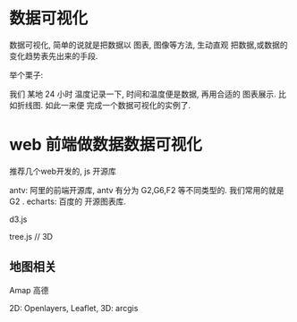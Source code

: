 # 数据可视化

数据可视化, 简单的说就是把数据以 图表, 图像等方法, 生动直观 把数据,或数据的变化趋势表先出来的手段.

举个栗子: 

我们 某地 24 小时 温度记录一下, 时间和温度便是数据, 再用合适的 图表展示. 比如折线图. 
如此一来便 完成一个数据可视化的实例了.

# web 前端做数据数据可视化

推荐几个web开发的, js 开源库

antv: 阿里的前端开源库, antv 有分为 G2,G6,F2 等不同类型的. 我们常用的就是  G2 .
echarts: 百度的 开源图表库.

d3.js

tree.js // 3D


## 地图相关
Amap 高德

2D: Openlayers, Leaflet, 
3D: arcgis